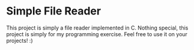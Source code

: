 # Simple File Reader
This project is simply a file reader implemented in C.
Nothing special, this project is simply for my programming exercise.
Feel free to use it on your projects! :)